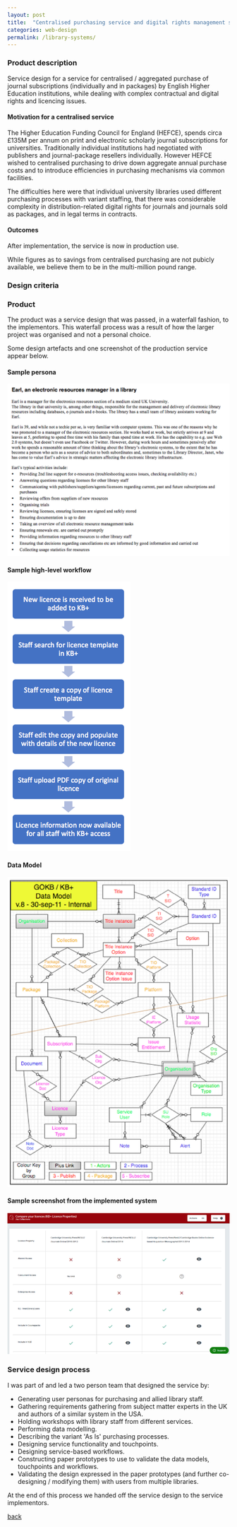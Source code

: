 ```yaml
---
layout: post
title:  "Centralised purchasing service and digital rights management service"
categories: web-design 
permalink: /library-systems/
---
```

### Product description 

Service design for a service for centralised / aggregated purchase of journal subscriptions (individually and in packages) 
by English Higher Education institutions, while
dealing with complex contractual and digital rights and licencing issues.

#### Motivation for a centralised service

The Higher Education Funding Council for England (HEFCE), spends circa 
£135M per annum on 
print and electronic scholarly journal subscriptions for universities. 
Traditionally individual institutions had negotiated with publishers and journal-package
resellers individually. However HEFCE wished to centralised purchasing 
to drive down aggregate annual purchase costs and to introduce efficiencies
in purchasing mechanisms via common facilities.

The difficulties here were that individual university libraries used 
different purchasing processes with variant staffing, that there was
considerable complexity in distribution-related digital rights for journals and journals sold
as packages, and in legal terms in contracts.

#### Outcomes

After implementation, the service is now in production use. 

While figures as to savings from centralised purchasing are not pubicly available, 
we believe them to be in the multi-million pound range.


### Design criteria

### Product

The product was a service design that was passed, in a waterfall fashion, to 
the implementors. This waterfall process was a result of how the larger project was organised
and not a personal choice.

Some design artefacts and one screenshot of the production service appear below.

#### Sample persona

![Example persona](/assets/images/kbp/persona.png)

#### Sample high-level workflow

![Example workflow](/assets/images/kbp/kbp-workflow.png)

#### Data Model

![Data model](/assets/images/kbp/data-model.png)

#### Sample screenshot from the implemented system

![Entity types](/assets/images/kbp/kbp-screenshot.png)

### Service design process

I was part of and led a two person team that designed the service by:

* Generating user personas for purchasing and allied library staff.
* Gathering requirements gathering from subject matter experts in the UK and 
 authors of a similar system in the USA.
* Holding workshops with library staff from different services.
* Performing data modelling.
* Describing the variant 'As Is' purchasing processes.
* Designing service functionality and touchpoints.
* Designing service-based workflows.
* Constructing paper prototypes to use to validate the data models, touchpoints and workflows.
* Validating the design expressed in the paper prototypes (and further co-designing / modifying them) 
 with users from multiple libraries.

At the end of this process we handed off the service design to the service implementors.

[back](/)








